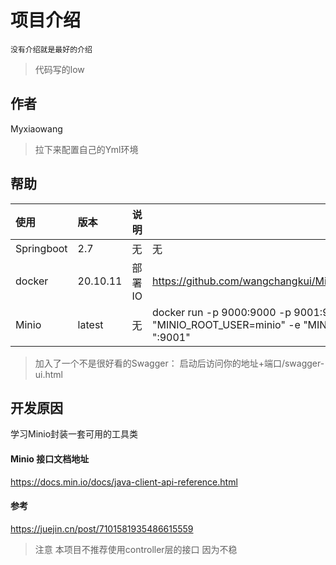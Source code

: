 # 项目介绍
    没有介绍就是最好的介绍
> 代码写的low
## 作者
Myxiaowang

> 拉下来配置自己的Yml环境

## 帮助


| 使用         | 版本       | 说明   |其他|
|:-----------|:---------|------|-----|
| Springboot | 2.7      | 无    |无|
| docker     | 20.10.11 | 部署IO |https://github.com/wangchangkui/MinIo/blob/master/src/main/resources/Docker%E5%85%A5%E9%97%A8%E7%AC%94%E8%AE%B0.docx|
| Minio      | latest   | 无    |docker run -p 9000:9000 -p 9001:9001 -d --name minio -v /opt/docker/minio/data:/data -v /opt/docker/minio/config:/root/.minio -e "MINIO_ROOT_USER=minio" -e "MINIO_ROOT_PASSWORD=minio@123456" minio/minio server /data --console-address ":9000" --address ":9001"||
> 加入了一个不是很好看的Swagger：
> 启动后访问你的地址+端口/swagger-ui.html



## 开发原因
学习Minio封装一套可用的工具类


#### Minio 接口文档地址
https://docs.min.io/docs/java-client-api-reference.html

#### 参考
https://juejin.cn/post/7101581935486615559   



> 注意 本项目不推荐使用controller层的接口 因为不稳
